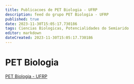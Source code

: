 ```yaml
---
title: Publicacoes de PET Biologia - UFRP 
description: feed do grupo PET Biologia - UFRP
published: true
date: 2023-11-30T15:05:17.730186
tags: Ciencias Biologicas, Potencialidades do Semiarido
editor: markdown
dateCreated: 2023-11-30T15:05:17.730186
---
```


# PET Biologia
[PET Biologia - UFRP](/grupo/149PETBiologiaUFRP)